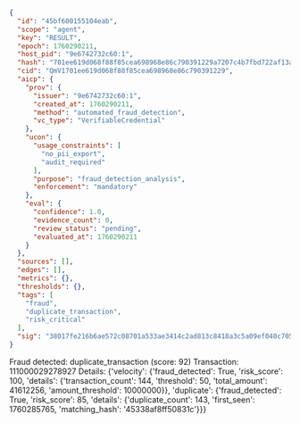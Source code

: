 ```json
{
  "id": "45bf600155104eab",
  "scope": "agent",
  "key": "RESULT",
  "epoch": 1760290211,
  "host_pid": "9e6742732c60:1",
  "hash": "701ee619d068f88f85cea698968e86c790391229a7207c4b7fbd722af13a98e4",
  "cid": "QmV1701ee619d068f88f85cea698968e86c790391229",
  "aicp": {
    "prov": {
      "issuer": "9e6742732c60:1",
      "created_at": 1760290211,
      "method": "automated_fraud_detection",
      "vc_type": "VerifiableCredential"
    },
    "ucon": {
      "usage_constraints": [
        "no_pii_export",
        "audit_required"
      ],
      "purpose": "fraud_detection_analysis",
      "enforcement": "mandatory"
    },
    "eval": {
      "confidence": 1.0,
      "evidence_count": 0,
      "review_status": "pending",
      "evaluated_at": 1760290211
    }
  },
  "sources": [],
  "edges": [],
  "metrics": {},
  "thresholds": {},
  "tags": [
    "fraud",
    "duplicate_transaction",
    "risk_critical"
  ],
  "sig": "38017fe216b6ae572c08701a533ae3414c2ad813c8418a3c5a09ef040c70537d"
}
```

Fraud detected: duplicate_transaction (score: 92)
Transaction: 111000029278927
Details: {'velocity': {'fraud_detected': True, 'risk_score': 100, 'details': {'transaction_count': 144, 'threshold': 50, 'total_amount': 41612256, 'amount_threshold': 10000000}}, 'duplicate': {'fraud_detected': True, 'risk_score': 85, 'details': {'duplicate_count': 143, 'first_seen': 1760285765, 'matching_hash': '45338af8ff50831c'}}}
